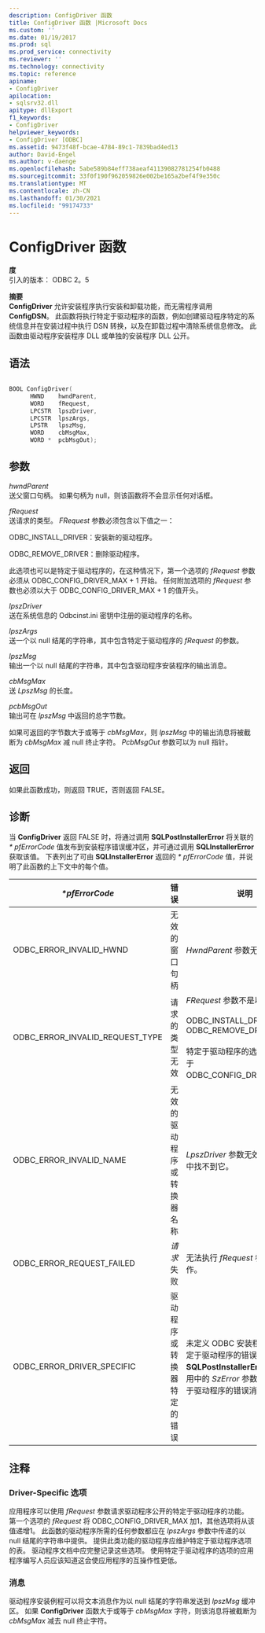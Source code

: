 ```yaml
---
description: ConfigDriver 函数
title: ConfigDriver 函数 |Microsoft Docs
ms.custom: ''
ms.date: 01/19/2017
ms.prod: sql
ms.prod_service: connectivity
ms.reviewer: ''
ms.technology: connectivity
ms.topic: reference
apiname:
- ConfigDriver
apilocation:
- sqlsrv32.dll
apitype: dllExport
f1_keywords:
- ConfigDriver
helpviewer_keywords:
- ConfigDriver [ODBC]
ms.assetid: 9473f48f-bcae-4784-89c1-7839bad4ed13
author: David-Engel
ms.author: v-daenge
ms.openlocfilehash: 5abe589b84eff738aeaf41139082781254fb0488
ms.sourcegitcommit: 33f0f190f962059826e002be165a2bef4f9e350c
ms.translationtype: MT
ms.contentlocale: zh-CN
ms.lasthandoff: 01/30/2021
ms.locfileid: "99174733"
---
```

# <a name="configdriver-function"></a>ConfigDriver 函数
**度**  
 引入的版本： ODBC 2。5  
  
 **摘要**  
 **ConfigDriver** 允许安装程序执行安装和卸载功能，而无需程序调用 **ConfigDSN**。 此函数将执行特定于驱动程序的函数，例如创建驱动程序特定的系统信息并在安装过程中执行 DSN 转换，以及在卸载过程中清除系统信息修改。 此函数由驱动程序安装程序 DLL 或单独的安装程序 DLL 公开。  
  
## <a name="syntax"></a>语法  
  
```cpp  
  
BOOL ConfigDriver(  
      HWND    hwndParent,  
      WORD    fRequest,  
      LPCSTR  lpszDriver,  
      LPCSTR  lpszArgs,  
      LPSTR   lpszMsg,  
      WORD    cbMsgMax,  
      WORD *  pcbMsgOut);  
```  
  
## <a name="arguments"></a>参数  
 *hwndParent*  
 送父窗口句柄。 如果句柄为 null，则该函数将不会显示任何对话框。  
  
 *fRequest*  
 送请求的类型。 *FRequest* 参数必须包含以下值之一：  
  
 ODBC_INSTALL_DRIVER：安装新的驱动程序。  
  
 ODBC_REMOVE_DRIVER：删除驱动程序。  
  
 此选项也可以是特定于驱动程序的，在这种情况下，第一个选项的 *fRequest* 参数必须从 ODBC_CONFIG_DRIVER_MAX + 1 开始。 任何附加选项的 *fRequest* 参数也必须以大于 ODBC_CONFIG_DRIVER_MAX + 1 的值开头。  
  
 *lpszDriver*  
 送在系统信息的 Odbcinst.ini 密钥中注册的驱动程序的名称。  
  
 *lpszArgs*  
 送一个以 null 结尾的字符串，其中包含特定于驱动程序的 *fRequest* 的参数。  
  
 *lpszMsg*  
 输出一个以 null 结尾的字符串，其中包含驱动程序安装程序的输出消息。  
  
 *cbMsgMax*  
 送 *LpszMsg* 的长度。  
  
 *pcbMsgOut*  
 输出可在 *lpszMsg* 中返回的总字节数。  
  
 如果可返回的字节数大于或等于 *cbMsgMax*，则 *lpszMsg* 中的输出消息将被截断为 *cbMsgMax* 减 null 终止字符。 *PcbMsgOut* 参数可以为 null 指针。  
  
## <a name="returns"></a>返回  
 如果此函数成功，则返回 TRUE，否则返回 FALSE。  
  
## <a name="diagnostics"></a>诊断  
 当 **ConfigDriver** 返回 FALSE 时，将通过调用 **SQLPostInstallerError** 将关联的 *\* pfErrorCode* 值发布到安装程序错误缓冲区，并可通过调用 **SQLInstallerError** 获取该值。 下表列出了可由 **SQLInstallerError** 返回的 *\* pfErrorCode* 值，并说明了此函数的上下文中的每个值。  
  
|*\*pfErrorCode*|错误|说明|  
|---------------------|-----------|-----------------|  
|ODBC_ERROR_INVALID_HWND|无效的窗口句柄|*HwndParent* 参数无效。|  
|ODBC_ERROR_INVALID_REQUEST_TYPE|请求的类型无效|*FRequest* 参数不是以下项之一：<br /><br /> ODBC_INSTALL_DRIVER ODBC_REMOVE_DRIVER<br /><br /> 特定于驱动程序的选项小于或等于 ODBC_CONFIG_DRIVER_MAX。|  
|ODBC_ERROR_INVALID_NAME|无效的驱动程序或转换器名称|*LpszDriver* 参数无效。 在注册表中找不到它。|  
|ODBC_ERROR_REQUEST_FAILED|*请求* 失败|无法执行 *fRequest* 参数请求的操作。|  
|ODBC_ERROR_DRIVER_SPECIFIC|驱动程序或转换器特定的错误|未定义 ODBC 安装程序错误的特定于驱动程序的错误。 对 **SQLPostInstallerError** 函数的调用中的 *SzError* 参数应包含特定于驱动程序的错误消息。|  
  
## <a name="comments"></a>注释  
  
### <a name="driver-specific-options"></a>Driver-Specific 选项  
 应用程序可以使用 *fRequest* 参数请求驱动程序公开的特定于驱动程序的功能。 第一个选项的 *fRequest* 将 ODBC_CONFIG_DRIVER_MAX 加1，其他选项将从该值递增1。 此函数的驱动程序所需的任何参数都应在 *lpszArgs* 参数中传递的以 null 结尾的字符串中提供。 提供此类功能的驱动程序应维护特定于驱动程序选项的表。 驱动程序文档中应完整记录这些选项。 使用特定于驱动程序的选项的应用程序编写人员应该知道这会使应用程序的互操作性更低。  
  
### <a name="messages"></a>消息  
 驱动程序安装例程可以将文本消息作为以 null 结尾的字符串发送到 *lpszMsg* 缓冲区。 如果 **ConfigDriver** 函数大于或等于 *cbMsgMax* 字符，则该消息将被截断为 *cbMsgMax* 减去 null 终止字符。
